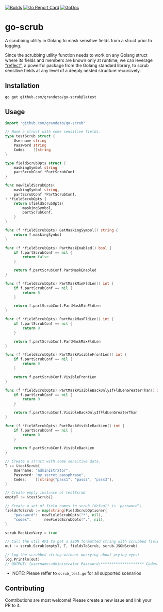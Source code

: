 [![Builds](https://github.com/grandeto/go-scrub/workflows/Build/badge.svg?branch=master)](https://github.com/grandeto/go-scrub/actions?query=branch%3Amaster+workflow%3ABuild)
[![Go Report Card](https://goreportcard.com/badge/github.com/grandeto/go-scrub)](https://goreportcard.com/report/github.com/grandeto/go-scrub)
[![GoDoc](https://godoc.org/github.com/grandeto/go-scrub?status.svg)](https://godoc.org/github.com/grandeto/go-scrub)

# go-scrub

A scrubbing utility in Golang to mask sensitive fields from a struct prior to logging.

Since the scrubbing utility function needs to work on any Golang struct where its fields and members are known only at runtime, we can leverage ["reflect"](https://pkg.go.dev/reflect), a powerful package from the Golang standard library, to scrub sensitive fields at any level of a deeply nested structure recursively.

## Installation
```
go get github.com/grandeto/go-scrub@latest
```

## Usage
```go
import "github.com/grandeto/go-scrub"

// Have a struct with some sensitive fields.
type testScrub struct {
    Username string
    Password string
    Codes    []string
}

type fieldScrubOpts struct {
    maskingSymbol string
    partScrubConf *PartScrubConf
}

func newFieldScrubOpts(
    maskingSymbol string,
    partScrubConf *PartScrubConf,
) *fieldScrubOpts {
    return &fieldScrubOpts{
        maskingSymbol,
        partScrubConf,
    }
}

func (f *fieldScrubOpts) GetMaskingSymbol() string {
    return f.maskingSymbol
}

func (f *fieldScrubOpts) PartMaskEnabled() bool {
    if f.partScrubConf == nil {
        return false
    }

    return f.partScrubConf.PartMaskEnabled
}

func (f *fieldScrubOpts) PartMaskMinFldLen() int {
    if f.partScrubConf == nil {
        return 0
    }

    return f.partScrubConf.PartMaskMinFldLen
}

func (f *fieldScrubOpts) PartMaskMaxFldLen() int {
    if f.partScrubConf == nil {
        return 0
    }

    return f.partScrubConf.PartMaskMaxFldLen
}

func (f *fieldScrubOpts) PartMaskVisibleFrontLen() int {
    if f.partScrubConf == nil {
        return 0
    }

    return f.partScrubConf.VisibleFrontLen
}

func (f *fieldScrubOpts) PartMaskVisibleBackOnlyIfFldLenGreaterThan() int {
    if f.partScrubConf == nil {
        return 0
    }

    return f.partScrubConf.VisibleBackOnlyIfFldLenGreaterThan
}

func (f *fieldScrubOpts) PartMaskVisibleBackLen() int {
    if f.partScrubConf == nil {
        return 0
    }

    return f.partScrubConf.VisibleBackLen
}

// Create a struct with some sensitive data.
T := &testScrub{
    Username: "administrator",
    Password: "my_secret_passphrase",
    Codes:    []string{"pass1", "pass2", "pass3"},
}

// Create empty instance of testScrub
emptyT := &testScrub{}

// Create a set of field names to scrub (default is 'password').
fieldsToScrub := map[string]FieldScrubOptioner{
    "password":  newFieldScrubOpts("*", nil),
    "codes":      newFieldScrubOpts(".", nil),
}

scrub.MaskLenVary = true

// Call the util API to get a JSON formatted string with scrubbed field values.
out := scrub.Scrub(emptyT, T, fieldsToScrub, scrub.JSONScrub)

// Log the scrubbed string without worrying about prying eyes!
log.Println(out)
// OUTPUT: {username:administrator Password:******************** Codes:[..... ..... .....]}
```

- NOTE: Please reffer to `scrub_test.go` for all supported scenarios

## Contributing

Contributions are most welcome! Please create a new issue and link your PR to it.
